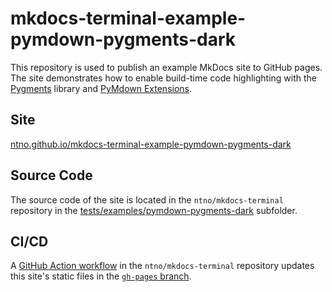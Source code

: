 # mkdocs-terminal-example-pymdown-pygments-dark

This repository is used to publish an example MkDocs site to GitHub pages.  The site demonstrates how to enable build-time code highlighting with the [Pygments] library and [PyMdown Extensions].

[Pygments]: https://pygments.org/
[PyMdown Extensions]: https://facelessuser.github.io/pymdown-extensions/

## Site

[ntno.github.io/mkdocs-terminal-example-pymdown-pygments-dark](https://ntno.github.io/mkdocs-terminal-example-pymdown-pygments-dark/)

## Source Code

The source code of the site is located in the `ntno/mkdocs-terminal` repository in the [tests/examples/pymdown-pygments-dark](https://github.com/ntno/mkdocs-terminal/tree/main/tests/examples/pymdown-pygments-dark) subfolder.

## CI/CD

A [GitHub Action workflow](https://github.com/ntno/mkdocs-terminal/actions/workflows/pages-deploy-example-site.yml) in the `ntno/mkdocs-terminal` repository updates this site's static files in the [`gh-pages` branch](https://github.com/ntno/mkdocs-terminal-example-pymdown-pygments-dark/tree/gh-pages).